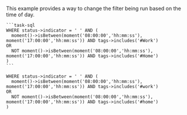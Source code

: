 This example provides a way to change the filter being run based on the time of day.

    ```task-sql
    WHERE status->indicator = ' ' AND (
      moment()->isBetween(moment('08:00:00','hh:mm:ss'), moment('17:00:00','hh:mm:ss')) AND tags->includes('#Work')
    OR
      NOT moment()->isBetween(moment('08:00:00','hh:mm:ss'), moment('17:00:00','hh:mm:ss')) AND tags->includes('#Home')
    )
    ```
    
```task-sql
WHERE status->indicator = ' ' AND (
  moment()->isBetween(moment('08:00:00','hh:mm:ss'), moment('17:00:00','hh:mm:ss')) AND tags->includes('#work')
OR
  NOT moment()->isBetween(moment('08:00:00','hh:mm:ss'), moment('17:00:00','hh:mm:ss')) AND tags->includes('#home')
)
```
